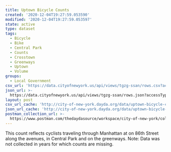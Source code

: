 ```yaml
---
title: Uptown Bicycle Counts
created: '2020-12-04T19:27:59.053590'
modified: '2020-12-04T19:27:59.053597'
state: active
type: dataset
tags:
  - Bicycle
  - Bike
  - Central Park
  - Counts
  - Crosstown
  - Greenways
  - Uptown
  - Volume
groups:
  - Local Government
csv_url: 'https://data.cityofnewyork.us/api/views/tgzg-ssan/rows.csv?accessType=DOWNLOAD'
json_url: >-
  https://data.cityofnewyork.us/api/views/tgzg-ssan/rows.json?accessType=DOWNLOAD
layout: post
csv_url_cache: 'http://city-of-new-york.dayda.org/data/uptown-bicycle-counts.csv'
json_url_cache: 'http://city-of-new-york.dayda.org/data/uptown-bicycle-counts.json'
postman_collection_url: >-
  https://www.postman.com/thedaydasource/workspace/city-of-new-york/collection/15909983-be98cb38-1c2f-40ce-88f3-fc830de98b43
---
```

This count reflects cyclists traveling through Manhattan at on 86th Street along the avenues, in Central Park and on the greenways. Note: Data was not collected in years for which counts are missing.
